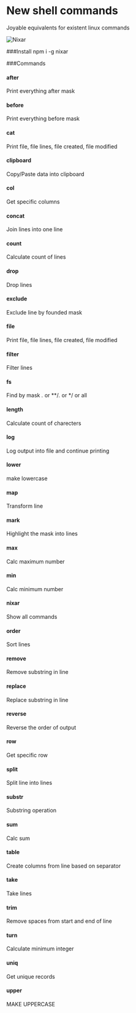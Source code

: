 # New shell commands
Joyable equivalents for existent linux commands

![Nixar](http://content.screencast.com/users/a.stegno/folders/Jing/media/cf29f8c0-b343-4692-9e05-1ff44f37f48d/00000255.png)


###Install
npm i -g nixar



###Commands

#### after
Print everything after mask
#### before
Print everything before mask
#### cat
Print file, file lines, file created, file modified
#### clipboard
Copy/Paste data into clipboard
#### col
Get specific columns
#### concat
Join lines into one line
#### count
Calculate count of lines
#### drop
Drop lines
#### exclude
Exclude line by founded mask
#### file
Print file, file lines, file created, file modified
#### filter
Filter lines
#### fs
Find by mask *.* or **/*.* or */ or all
#### length
Calculate count of charecters
#### log
Log output into file and continue printing
#### lower
make lowercase
#### map
Transform line
#### mark
Highlight the mask into lines
#### max
Calc maximum number
#### min
Calc minimum number
#### nixar
Show all commands
#### order
Sort lines
#### remove
Remove substring in line
#### replace
Replace substring in line
#### reverse
Reverse the order of output
#### row
Get specific row
#### split
Split line into lines
#### substr
Substring operation
#### sum
Calc sum
#### table
Create columns from line based on separator
#### take
Take lines
#### trim
Remove spaces from start and end of line
#### turn
Calculate minimum integer
#### uniq
Get unique records
#### upper
MAKE UPPERCASE
